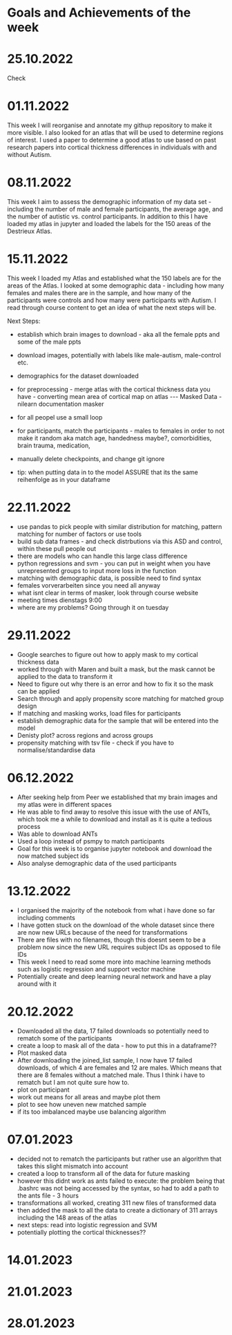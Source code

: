  # Goals and Achievements of the week 


# 25.10.2022
Check

# 01.11.2022
This week I will reorganise and annotate my githup repository to make it more visible. I also looked for an atlas that will be used to determine regions of interest. I used a paper to determine a good atlas to use based on past research papers into cortical thickness differences in individuals with and without Autism. 

# 08.11.2022
This week I aim to assess the demographic information of my data set - including the number of male and female participants, the average age, and the number of autistic vs. control participants. In addition to this I have loaded my atlas in jupyter and loaded the labels for the 150 areas of the Destrieux Atlas. 

# 15.11.2022
 This week I loaded my Atlas and established what the 150 labels are for the areas of the Atlas. I looked at some demographic data - including how many females and males there are in the sample, and how many of the participants were controls and how many were participants with Autism. I read through course content to get an idea of what the next steps will be. 

 Next Steps:
 - establish which brain images to download - aka all the female ppts and some of the male ppts
 - download images, potentially with labels like male-autism, male-control etc. 
 - demographics for the dataset downloaded

 -  for preprocessing - merge atlas with the cortical thickness data you have - converting mean area of cortical map on atlas
 --- Masked Data - nilearn documentation masker 
 - for all peopel use a small loop 

 - for participants, match the participants - males to females in order to not make it random
 aka match age, handedness maybe?, comorbidities, brain trauma, medication, 
 - manually delete checkpoints, and change git ignore

 - tip: when putting data in to the model ASSURE that its the same reihenfolge as in your dataframe

# 22.11.2022
- use pandas to pick people with similar distribution for matching, pattern matching for number of factors or use tools
- build sub data frames - and check distrbutions via this ASD and control, within these pull people out
- there are models who can handle this large class difference 
- python regressions and svm - you can put in weight when you have unrepresented groups to input more loss in the function 
- matching with demographic data, is possible need to find syntax 
- females vorverarbeiten since you need all anyway
- what isnt clear in terms of masker, look through course website 
- meeting times dienstags 9:00 
- where are my problems? Going through it on tuesday 


# 29.11.2022
- Google searches to figure out how to apply mask to my cortical thickness data
- worked through with Maren and built a mask, but the mask cannot be applied to the data to transform it
- Need to figure out why there is an error and how to fix it so the mask can be applied
- Search through and apply propensity score matching for matched group design 
- If matching and masking works, load files for participants 
- establish demographic data for the sample that will be entered into the model 
- Denisty plot? across regions and across groups
- propensity matching with tsv file - check if you have to normalise/standardise data


# 06.12.2022
- After seeking help from Peer we established that my brain images and my atlas were in different spaces
- He was able to find away to resolve this issue with the use of ANTs, which took me a while to download and install as it is quite a tedious process
- Was able to download ANTs
- Used a loop instead of psmpy to match participants
- Goal for this week is to organise jupyter notebook and download the now matched subject ids 
- Also analyse demographic data of the used participants 

# 13.12.2022
- I organised the majority of the notebook from what i have done so far including comments
- I have gotten stuck on the download of the whole dataset since there are now new URLs  because of the need for transformations
- There are files with no filenames, though this doesnt seem to be a problem now since the new URL requires subject IDs as opposed to file IDs
- This week I need to read some more into machine learning methods such as logistic regression and support vector machine
- Potentially create and deep learning neural network and have a play around with it 

# 20.12.2022
- Downloaded all the data, 17 failed downloads so potentially need to rematch some of the participants 
- create a loop to mask all of the data - how to put this in a dataframe?? 
- Plot masked data 
- After downloading the joined_list sample, I now have 17 failed downloads, of which 4 are females and 12 are males. Which means that there are 8 females without a matched male. Thus I think i have to rematch but I am not quite sure how to.
- plot on participant
- work out means for all areas and maybe plot them 
- plot to see how uneven new matched sample 
- if its too imbalanced maybe use balancing algorithm

# 07.01.2023
- decided not to rematch the participants but rather use an algorithm that takes this slight mismatch into account
- created a loop to transform all of the data for future masking
- however this didnt work as ants failed to execute: the problem being that .bashrc was not being accessed by the syntax, so had to add a path to the ants file - 3 hours
- transformations all worked, creating 311 new files of transformed data
- then added the mask to all the data to create a dictionary of 311 arrays including the 148 areas of the atlas
- next steps: read into logistic regression and SVM
- potentially plotting the cortical thicknesses??

# 14.01.2023
# 21.01.2023
# 28.01.2023
# 


